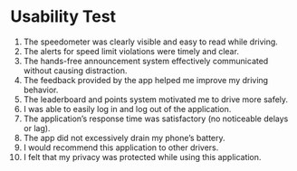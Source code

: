 # Usability Test


1. The speedometer was clearly visible and easy to read while driving.
2. The alerts for speed limit violations were timely and clear.
3. The hands-free announcement system effectively communicated without causing distraction.
4. The feedback provided by the app helped me improve my driving behavior.
5. The leaderboard and points system motivated me to drive more safely.
6. I was able to easily log in and log out of the application.
7. The application’s response time was satisfactory (no noticeable delays or lag).
8. The app did not excessively drain my phone’s battery.
9. I would recommend this application to other drivers.
10. I felt that my privacy was protected while using this application.